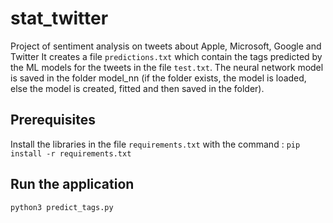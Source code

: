 # stat_twitter
Project of sentiment analysis on tweets about Apple, Microsoft, Google and Twitter
It creates a file `predictions.txt` which contain the tags predicted by
the ML models for the tweets in the file `test.txt`.
The neural network model is saved in the folder model_nn (if the folder exists, the model
is loaded, else the model is created, fitted and then saved in the folder).

## Prerequisites
Install the libraries in the file `requirements.txt` with the command :
`pip install -r requirements.txt`

## Run the application
`python3 predict_tags.py`
